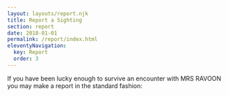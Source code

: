 ```yaml
---
layout: layouts/report.njk
title: Report a Sighting
section: report
date: 2018-01-01
permalink: /report/index.html
eleventyNavigation:
  key: Report
  order: 3
---
```

If you have been lucky enough to survive an encounter with MRS RAVOON you may make a report in the standard fashion: